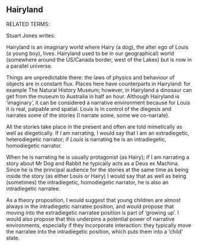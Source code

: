## Hairyland

RELATED TERMS: 

Stuart Jones writes:

Hairyland is an imaginary world where Hairy (a dog), the alter ego of Louis (a young boy), lives. Hairyland used to be in our geographical) world (somewhere around the US/Canada border, west of the Lakes) but is now in a parallel universe. 

Things are unpredictable there: the laws of physics and behaviour of objects are in constant flux. Places here have counterparts in Hairyland: for example The Natural History Museum; however, in Hairyland a dinosaur can get from the museum to Australia in half an hour. Although Hairyland is ‘imaginary’, it can be considered a narrative environment because for Louis it is real, palpable and spatial. Louis is in control of the diegesis and narrates some of the stories (I narrate some, some we co-narrate). 

All the stories take place in the present and often are told mimetically as well as diegetically. If _I_ am narrating, I would say that I am an extradiegetic, heterodiegetic narrator; if _Louis_ is narrating he is an intradiegetic, homodiegetic narrator. 

When he is narrating he is usually protagonist (as Hairy); if I am narrating a story about Mr Dog and Rabbit he typically acts as a Deus ex Machina. Since he is the principal audience for the stories at the same time as being inside the story (as either Louis or Hairy) I would say that as well as being (sometimes) the intradiegetic, homodiegetic narrator, he is also an intradiegetic narratee. 

As a theory proposition, I would suggest that young children are almost always in the intradiegetic narratee position, and would propose that moving into the extradiegetic narratee position is part of ‘growing up’. I would also propose that this underpins a potential power of narrative environments, especially if they incorporate interaction: they typically move the narratee into the intradiegetic position, which puts them into a ‘child’ state.

